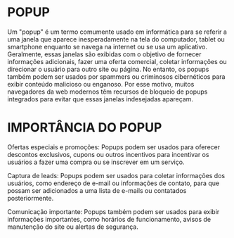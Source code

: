 # POPUP
Um "popup" é um termo comumente usado em informática para se referir a uma janela que aparece inesperadamente na tela do computador, tablet ou smartphone enquanto se navega na internet ou se usa um aplicativo. Geralmente, essas janelas são exibidas com o objetivo de fornecer informações adicionais, fazer uma oferta comercial, coletar informações ou direcionar o usuário para outro site ou página. 
No entanto, os popups também podem ser usados ​​por spammers ou criminosos cibernéticos para exibir conteúdo malicioso ou enganoso. Por esse motivo, muitos navegadores da web modernos têm recursos de bloqueio de popups integrados para evitar que essas janelas indesejadas apareçam.

# IMPORTÂNCIA DO POPUP
Ofertas especiais e promoções: Popups podem ser usados para oferecer descontos exclusivos, cupons ou outros incentivos para incentivar os usuários a fazer uma compra ou se inscrever em um serviço.

Captura de leads: Popups podem ser usados ​​para coletar informações dos usuários, como endereço de e-mail ou informações de contato, para que possam ser adicionados a uma lista de e-mails ou contatados posteriormente.

Comunicação importante: Popups também podem ser usados ​​para exibir informações importantes, como horários de funcionamento, avisos de manutenção do site ou alertas de segurança.
